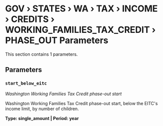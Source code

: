# GOV › STATES › WA › TAX › INCOME › CREDITS › WORKING_FAMILIES_TAX_CREDIT › PHASE_OUT Parameters

This section contains 1 parameters.

## Parameters

### `start_below_eitc`
*Washington Working Families Tax Credit phase-out start*

Washington Working Families Tax Credit phase-out start, below the EITC's income limit, by number of children.

**Type: single_amount | Period: year**

